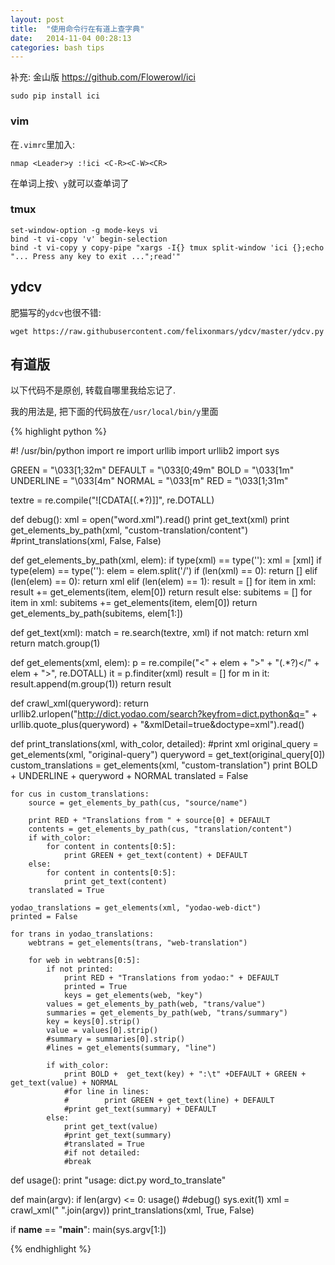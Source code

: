 ```yaml
---
layout: post
title:  "使用命令行在有道上查字典"
date:   2014-11-04 00:28:13
categories: bash tips
---
```


补充: 金山版 <https://github.com/Flowerowl/ici>

    sudo pip install ici

### vim

在`.vimrc`里加入:

    nmap <Leader>y :!ici <C-R><C-W><CR>

在单词上按`\ y`就可以查单词了


### tmux

```
set-window-option -g mode-keys vi
bind -t vi-copy 'v' begin-selection
bind -t vi-copy y copy-pipe "xargs -I{} tmux split-window 'ici {};echo "... Press any key to exit ...";read'"
```

## ydcv

肥猫写的`ydcv`也很不错:

```
wget https://raw.githubusercontent.com/felixonmars/ydcv/master/ydcv.py
```

## 有道版

以下代码不是原创, 转载自哪里我给忘记了. 

我的用法是, 把下面的代码放在`/usr/local/bin/y`里面

{% highlight python %}

#! /usr/bin/python
import re
import urllib
import urllib2
import sys

GREEN = "\033[1;32m"
DEFAULT = "\033[0;49m"
BOLD = "\033[1m"
UNDERLINE = "\033[4m"
NORMAL = "\033[m"
RED = "\033[1;31m"

textre = re.compile("\!\[CDATA\[(.*?)\]\]", re.DOTALL)

def debug():
    xml = open("word.xml").read()
    print get_text(xml)
    print get_elements_by_path(xml, "custom-translation/content")
    #print_translations(xml, False, False)

def get_elements_by_path(xml, elem):
    if type(xml) == type(''):
        xml = [xml]
    if type(elem) == type(''):
        elem = elem.split('/')
    if (len(xml) == 0):
        return []
    elif (len(elem) == 0):
        return xml
    elif (len(elem) == 1):
        result = []
        for item in xml:
            result += get_elements(item, elem[0])
        return result
    else:
        subitems = []
        for item in xml:
            subitems += get_elements(item, elem[0])
        return get_elements_by_path(subitems, elem[1:])

def get_text(xml):
    match = re.search(textre, xml)
    if not match:
        return xml
    return match.group(1)

def get_elements(xml, elem):
    p = re.compile("<" + elem + ">" + "(.*?)</" + elem + ">", re.DOTALL)
    it = p.finditer(xml)
    result = []
    for m in it:
        result.append(m.group(1))
    return result


def crawl_xml(queryword):
    return urllib2.urlopen("http://dict.yodao.com/search?keyfrom=dict.python&q="
        + urllib.quote_plus(queryword) + "&xmlDetail=true&doctype=xml").read()

def print_translations(xml, with_color, detailed):
        #print xml
    original_query = get_elements(xml, "original-query")
    queryword = get_text(original_query[0])
    custom_translations = get_elements(xml, "custom-translation")
    print BOLD + UNDERLINE + queryword + NORMAL
    translated = False
    
    for cus in custom_translations:
        source = get_elements_by_path(cus, "source/name")
        
        print RED + "Translations from " + source[0] + DEFAULT
        contents = get_elements_by_path(cus, "translation/content")
        if with_color:
            for content in contents[0:5]:
                print GREEN + get_text(content) + DEFAULT
        else:
            for content in contents[0:5]:
                print get_text(content)
        translated = True

    yodao_translations = get_elements(xml, "yodao-web-dict")
    printed = False

    for trans in yodao_translations:
        webtrans = get_elements(trans, "web-translation")

        for web in webtrans[0:5]:
            if not printed:
                print RED + "Translations from yodao:" + DEFAULT
                printed = True
                keys = get_elements(web, "key")
            values = get_elements_by_path(web, "trans/value")
            summaries = get_elements_by_path(web, "trans/summary")
            key = keys[0].strip()
            value = values[0].strip()
            #summary = summaries[0].strip()
            #lines = get_elements(summary, "line")

            if with_color:
                print BOLD +  get_text(key) + ":\t" +DEFAULT + GREEN + get_text(value) + NORMAL
                #for line in lines:
                #        print GREEN + get_text(line) + DEFAULT
                #print get_text(summary) + DEFAULT
            else:
                print get_text(value)
                #print get_text(summary)
                #translated = True
                #if not detailed:
                #break
    
def usage():
    print "usage: dict.py word_to_translate"

def main(argv):
    if len(argv) <= 0:
        usage()
        #debug()
        sys.exit(1)
    xml = crawl_xml(" ".join(argv))
    print_translations(xml, True, False)

if __name__ == "__main__":
    main(sys.argv[1:])

{% endhighlight %}
